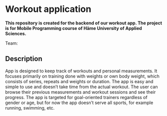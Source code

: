 # Workout application

**This repository is created for the backend of our workout app. The project is for Mobile Programming course of Häme University of Applied Sciences.** 

Team: 

## Description

App is designed to keep track of workouts and personal measurements. It focuses primarily on training done with weights or own body weight,
which consists of series, repeats and weights or duration. The app is easy and simple to use and doesn’t take time from the actual workout.
The user can browse their previous measurements and workout sessions and see their progress. The app is targeted for goal-oriented trainers regardless of gender or age,
but for now the app doesn’t serve all sports, for example running, swimming, etc. 


